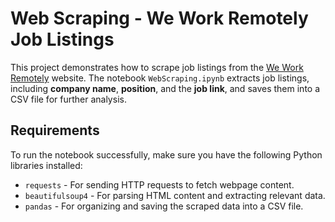 # Web Scraping - We Work Remotely Job Listings

This project demonstrates how to scrape job listings from the [We Work Remotely](https://weworkremotely.com/) website. The notebook `WebScraping.ipynb` extracts job listings, including **company name**, **position**, and the **job link**, and saves them into a CSV file for further analysis.

## Requirements

To run the notebook successfully, make sure you have the following Python libraries installed:

- `requests` - For sending HTTP requests to fetch webpage content.
- `beautifulsoup4` - For parsing HTML content and extracting relevant data.
- `pandas` - For organizing and saving the scraped data into a CSV file.


